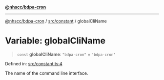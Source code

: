 [**@nhscc/bdpa-cron**](../../../README.md)

***

[@nhscc/bdpa-cron](../../../README.md) / [src/constant](../README.md) / globalCliName

# Variable: globalCliName

> `const` **globalCliName**: `"bdpa-cron"` = `'bdpa-cron'`

Defined in: [src/constant.ts:4](https://github.com/nhscc/bdpa-cron/blob/8ad58c8c8508bf539936ccdd28c6f77ce4493fea/src/constant.ts#L4)

The name of the command line interface.
